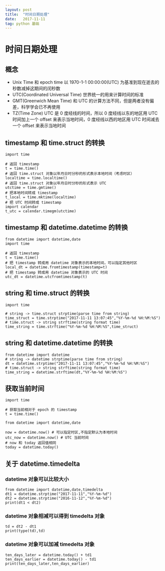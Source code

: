 ```yaml
---
layout: post
title:  "时间日期处理"
date:   2017-11-11
tag: python 基础
---
```


# 时间日期处理

## 概念
* Unix Time 和 epoch time 以 1970-1-1 00:00:00(UTC) 为基准到现在逝去的秒数减掉这期间的闰秒数
* UTC(Coordinated Universal Time) 世界统一的用来计算时间的标准
* GMT(Greenwich Mean Time) 和 UTC 的计算方法不同，但是两者没有偏差，科学学会已不再使用
* TZ(Time Zone) UTC 是 0 度经线的时间，所以 0 度经线以东的地区用 UTC 时间加上一个 offset 来表示当地时间，0 度经线以西的地区用 UTC 时间减去一个 offset 来表示当地时间

## timestamp 和 time.struct 的转换
 
    import time

    # 返回 timestamp
    t = time.time()
    # 返回 time.struct 对象以年月日时分秒的形式表示本地时间（考虑时区）
    localtime = time.localtime()
    # 返回 time.struct 对象以年月日时分秒的形式表示 UTC
    utctime = time.gmtime()
    # 把本地时间转成 timestamp
    t_local = time.mktime(localtime)
    # 把 UTC 时间转成 timestamp
    import calendar
    t_utc = calendar.timegm(utctime)

## timestamp 和 datetime.datetime 的转换
    from datetime import datetime,date
    import time

    # 返回 timestamp
    t = time.time()
    # 把 timestamp 转成用 datetime 对象表示的本地时间，可以指定其他时区
    local_dt = datetime.fromtimestamp(timestamp=t)
    # 把 timestamp 转成用 datetime 对象表示的 UTC 时间
    utc_dt = datetime.utcfromtimestamp(t)

## string 和 time.struct 的转换
    import time

    # string -> time.struct strptime(parse time from string)
    time_struct = time.strptime("2017-11-11 13:07:45","%Y-%m-%d %H:%M:%S")
    # time.struct -> string strftime(string format time)
    time_string = time.strftime("%Y-%m-%d %H:%M:%S",time_struct)
## string 和 datetime.datetime 的转换
    from datetime import datetime
    # string -> datetime strptime(parse time from string)
    dt = datetime.strptime("2017-11-11 13:07:45","%Y-%m-%d %H:%M:%S")
    # time.struct -> string strftime(string format time)
    time_string = datetime.strftime(dt,"%Y-%m-%d %H:%M:%S")
## 获取当前时间
    import time

    # 获取当前相对于 epoch 的 timestamp
    t = time.time()

    from datetime import datetime,date

    now = datetime.now() # 可以指定时区,不指定默认为本地时间
    utc_now = datetime.now() # UTC 当前时间
    # now 和 today 返回值相同
    today = datetime.today()
## 关于 datetime.timedelta

### datetime 对象可以比较大小
 
    from datetime import datetime,date,timedelta  
    dt1 = datetime.strptime("2017-11-11","%Y-%m-%d")  
    dt2 = datetime.strptime("2016-11-12","%Y-%m-%d")  
    print(dt1 < dt2)


### datetime 对象相减可以得到 timedelta 对象

    td = dt2 - dt1
    print(type(td),td)

### datetime 对象可以加减 timedelta 对象

    ten_days_later = datetime.today() + td1
    ten_days_earlier = datetime.today() - td1
    print(ten_days_later,ten_days_earlier)